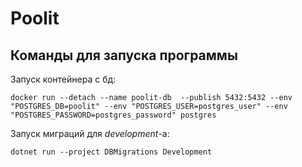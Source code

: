 # Poolit


## Команды для запуска программы

Запуск контейнера с бд:
```
docker run --detach --name poolit-db  --publish 5432:5432 --env "POSTGRES_DB=poolit" --env "POSTGRES_USER=postgres_user" --env "POSTGRES_PASSWORD=postgres_password" postgres
```

Запуск миграций для *development*-a:
```
dotnet run --project DBMigrations Development
```
